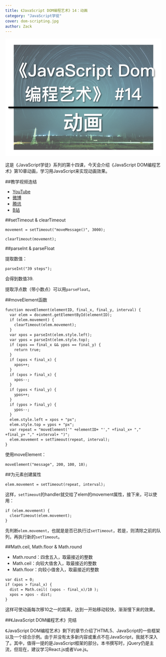 ```yaml
---
title: 《JavaScript DOM编程艺术》14：动画
category: "JavaScript学徒"
cover: dom-scripting.jpg
author: Zack
---
```


![JavaScript DOM编程艺术](dom-scripting.jpg)

这是《JavaScript学徒》系列的第十四课，今天会介绍《JavaScript DOM编程艺术》第10章动画，学习用JavaScript来实现动画效果。

##教学视频连结
* [YouTube](https://youtu.be/i39UAdpadU4)
* [微博](https://weibo.com/1736214117/GDG2eClwy)
* [腾讯](https://v.qq.com/x/page/o07446t4u8f.html)
* [B站](https://www.bilibili.com/video/av33718416/)

##setTimeout & clearTimeout

```
movement = setTimeout("moveMessage()", 3000);
```

```
clearTimeout(movement);
```

##parseInt & parseFloat

提取数值：

```
parseInt("39 steps");
```
会得到数值39.

提取浮点数（带小数点）可以用`parseFloat`。

##moveElement函数

```
function moveElement(elementID, final_x, final_y, interval) {
  var elem = document.getElementById(elementID);
  if (elem.movement) {
    clearTimeout(elem.movement);
  }
  var xpos = parseInt(elem.style.left);
  var ypos = parseInt(elem.style.top);
  if (xpos == final_x && ypos == final_y) {
    return true;
  }
  if (xpos < final_x) {
    xpos++;
  }
  if (xpos > final_x) {
    xpos--;
  }
  if (ypos < final_y) {
    ypos++;
  }
  if (ypos > final_y) {
    ypos--;
  }
  elem.style.left = xpos + "px";
  elem.style.top = ypos + "px";
  var repeat = "moveElement('" +elementID+ "'," +final_x+ "," +final_y+ "," +interval+ ")";
  elem.movement = setTimeout(repeat, interval);
}
```
使用moveElement：
```
moveElement("message", 200, 100, 10);
```

##为元素创建属性

```
elem.movement = setTimeout(repeat, interval);
```
这样，`setTimeout`的handler就交给了elem的movement属性，接下来，可以使用：

```
if (elem.movement) {
  clearTimeout(elem.movement);
}
```
先判断`elem.movement`，也就是是否已执行过`setTimeout`，若是，则清除之前的队列，再执行新的`setTimeout`。

##Math.ceil, Math.floor & Math.round

* Math.round：四舍五入，取最接近的整数
* Math.ceil：向较大值舍入，取最接近的整数
* Math.floor：向较小值舍入，取最接近的整数

```
var dist = 0;
if (xpos > final_x) {
  dist = Math.ceil( (xpos - final_x)/10 );
  xpos = xpos - dist;
}
```

这样可使动画每次移10之一的距离，达到一开始移动较快，渐渐慢下来的效果。

##《JavaScript DOM编程艺术》完结

《JavaScript DOM编程艺术》剩下的章节介绍了HTML5、JavaScript的一些框架以及一个综合示例。由于并没有太多新内容或重点不在JavaScript，我就不深入了。其中，值得一提的是JavaScript框架的部分。本书撰写时，jQuery仍是主流，但现在，建议学习React.js或者Vue.js。